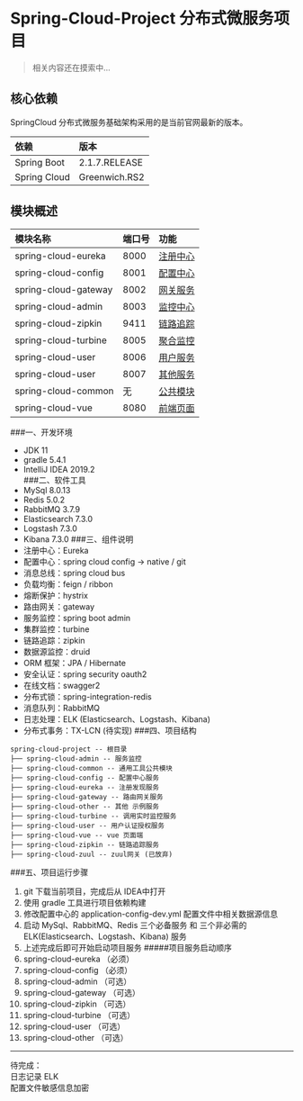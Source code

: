 # Spring-Cloud-Project 分布式微服务项目


> 相关内容还在摸索中...

## 核心依赖

SpringCloud 分布式微服务基础架构采用的是当前官网最新的版本。

| 依赖 | 版本 |
|:--|:--|
| Spring Boot | 2.1.7.RELEASE |
| Spring Cloud | Greenwich.RS2 |

## 模块概述

| 模块名称 | 端口号 | 功能 |
|:--|:--|:--|
| spring-cloud-eureka | 8000 | [注册中心](./spring-cloud-eureka/README.md) |
| spring-cloud-config | 8001 | [配置中心](./spring-cloud-config/README.md) |
| spring-cloud-gateway | 8002 | [网关服务](./spring-cloud-gateway/README.md) |
| spring-cloud-admin | 8003 | [监控中心](./spring-cloud-admin/README.md) |
| spring-cloud-zipkin | 9411 | [链路追踪](./spring-cloud-zipkin/README.md) |
| spring-cloud-turbine | 8005 | [聚合监控](./spring-cloud-turbine/README.md) |
| spring-cloud-user | 8006 | [用户服务](./spring-cloud-user/README.md) |
| spring-cloud-user | 8007 | [其他服务](./spring-cloud-other/README.md) |
| spring-cloud-common | 无 | [公共模块](./spring-cloud-common/README.md) |
| spring-cloud-vue | 8080 | [前端页面](./spring-cloud-vue/README.md) |

###一、开发环境
* JDK 11  
* gradle 5.4.1  
* IntelliJ IDEA 2019.2  
###二、软件工具
* MySql 8.0.13  
* Redis 5.0.2
* RabbitMQ 3.7.9  
* Elasticsearch 7.3.0
* Logstash 7.3.0
* Kibana 7.3.0
###三、组件说明  
* 注册中心：Eureka  
* 配置中心：spring cloud config -> native / git
* 消息总线：spring cloud bus
* 负载均衡：feign / ribbon
* 熔断保护：hystrix
* 路由网关：gateway
* 服务监控：spring boot admin
* 集群监控：turbine
* 链路追踪：zipkin
* 数据源监控：druid
* ORM 框架：JPA / Hibernate
* 安全认证：spring security oauth2
* 在线文档：swagger2
* 分布式锁：spring-integration-redis
* 消息队列：RabbitMQ
* 日志处理：ELK (Elasticsearch、Logstash、Kibana)
* 分布式事务：TX-LCN (待实现)
###四、项目结构
```
spring-cloud-project -- 根目录
├── spring-cloud-admin -- 服务监控
├── spring-cloud-common -- 通用工具公共模块
├── spring-cloud-config -- 配置中心服务
├── spring-cloud-eureka -- 注册发现服务
├── spring-cloud-gateway -- 路由网关服务
├── spring-cloud-other -- 其他 示例服务
├── spring-cloud-turbine -- 调用实时监控服务
├── spring-cloud-user -- 用户认证授权服务
├── spring-cloud-vue -- vue 页面端
├── spring-cloud-zipkin -- 链路追踪服务
├── spring-cloud-zuul -- zuul网关 (已放弃)
```
###五、项目运行步骤
1. git 下载当前项目，完成后从 IDEA中打开
2. 使用 gradle 工具进行项目依赖构建
3. 修改配置中心的 application-config-dev.yml 配置文件中相关数据源信息
4. 启动 MySql、RabbitMQ、Redis 三个必备服务 和 三个非必需的 ELK(Elasticsearch、Logstash、Kibana) 服务
5. 上述完成后即可开始启动项目服务
#####项目服务启动顺序
1. spring-cloud-eureka （必须）
2. spring-cloud-config （必须）
3. spring-cloud-admin （可选）
4. spring-cloud-gateway （可选）
5. spring-cloud-zipkin （可选）
6. spring-cloud-turbine （可选）
7. spring-cloud-user （可选）
8. spring-cloud-other （可选）

***
待完成：  
日志记录 ELK  
配置文件敏感信息加密  
